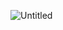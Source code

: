 ![Untitled](https://user-images.githubusercontent.com/22827202/86187976-9c57e480-bb13-11ea-8d47-1ad731ae291f.png)
